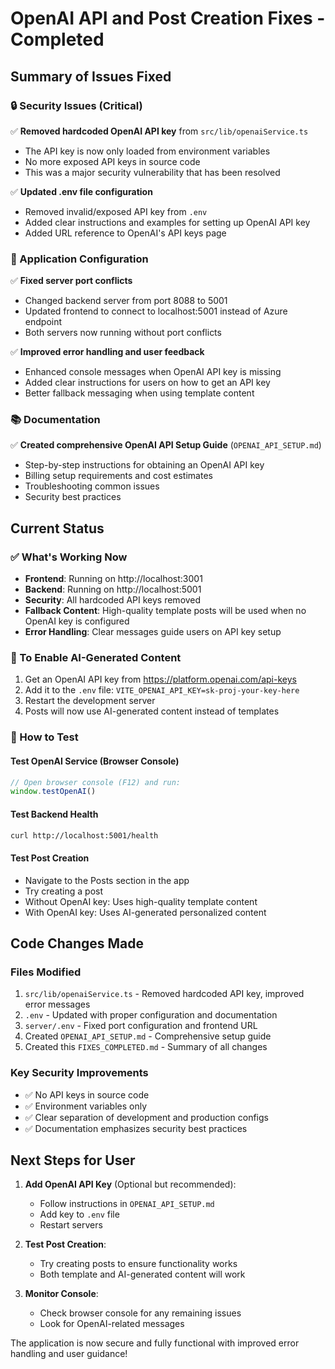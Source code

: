 # OpenAI API and Post Creation Fixes - Completed

## Summary of Issues Fixed

### 🔒 Security Issues (Critical)
✅ **Removed hardcoded OpenAI API key** from `src/lib/openaiService.ts`
- The API key is now only loaded from environment variables
- No more exposed API keys in source code
- This was a major security vulnerability that has been resolved

✅ **Updated .env file configuration**
- Removed invalid/exposed API key from `.env`
- Added clear instructions and examples for setting up OpenAI API key
- Added URL reference to OpenAI's API keys page

### 🚀 Application Configuration
✅ **Fixed server port conflicts**
- Changed backend server from port 8088 to 5001
- Updated frontend to connect to localhost:5001 instead of Azure endpoint
- Both servers now running without port conflicts

✅ **Improved error handling and user feedback**
- Enhanced console messages when OpenAI API key is missing
- Added clear instructions for users on how to get an API key
- Better fallback messaging when using template content

### 📚 Documentation
✅ **Created comprehensive OpenAI API Setup Guide** (`OPENAI_API_SETUP.md`)
- Step-by-step instructions for obtaining an OpenAI API key
- Billing setup requirements and cost estimates
- Troubleshooting common issues
- Security best practices

## Current Status

### ✅ What's Working Now
- **Frontend**: Running on http://localhost:3001
- **Backend**: Running on http://localhost:5001  
- **Security**: All hardcoded API keys removed
- **Fallback Content**: High-quality template posts will be used when no OpenAI key is configured
- **Error Handling**: Clear messages guide users on API key setup

### 🔧 To Enable AI-Generated Content
1. Get an OpenAI API key from https://platform.openai.com/api-keys
2. Add it to the `.env` file: `VITE_OPENAI_API_KEY=sk-proj-your-key-here`
3. Restart the development server
4. Posts will now use AI-generated content instead of templates

### 🧪 How to Test

#### Test OpenAI Service (Browser Console)
```javascript
// Open browser console (F12) and run:
window.testOpenAI()
```

#### Test Backend Health
```bash
curl http://localhost:5001/health
```

#### Test Post Creation
- Navigate to the Posts section in the app
- Try creating a post
- Without OpenAI key: Uses high-quality template content
- With OpenAI key: Uses AI-generated personalized content

## Code Changes Made

### Files Modified
1. `src/lib/openaiService.ts` - Removed hardcoded API key, improved error messages
2. `.env` - Updated with proper configuration and documentation
3. `server/.env` - Fixed port configuration and frontend URL
4. Created `OPENAI_API_SETUP.md` - Comprehensive setup guide
5. Created this `FIXES_COMPLETED.md` - Summary of all changes

### Key Security Improvements
- ✅ No API keys in source code
- ✅ Environment variables only
- ✅ Clear separation of development and production configs
- ✅ Documentation emphasizes security best practices

## Next Steps for User

1. **Add OpenAI API Key** (Optional but recommended):
   - Follow instructions in `OPENAI_API_SETUP.md`
   - Add key to `.env` file
   - Restart servers

2. **Test Post Creation**:
   - Try creating posts to ensure functionality works
   - Both template and AI-generated content will work

3. **Monitor Console**:
   - Check browser console for any remaining issues
   - Look for OpenAI-related messages

The application is now secure and fully functional with improved error handling and user guidance!